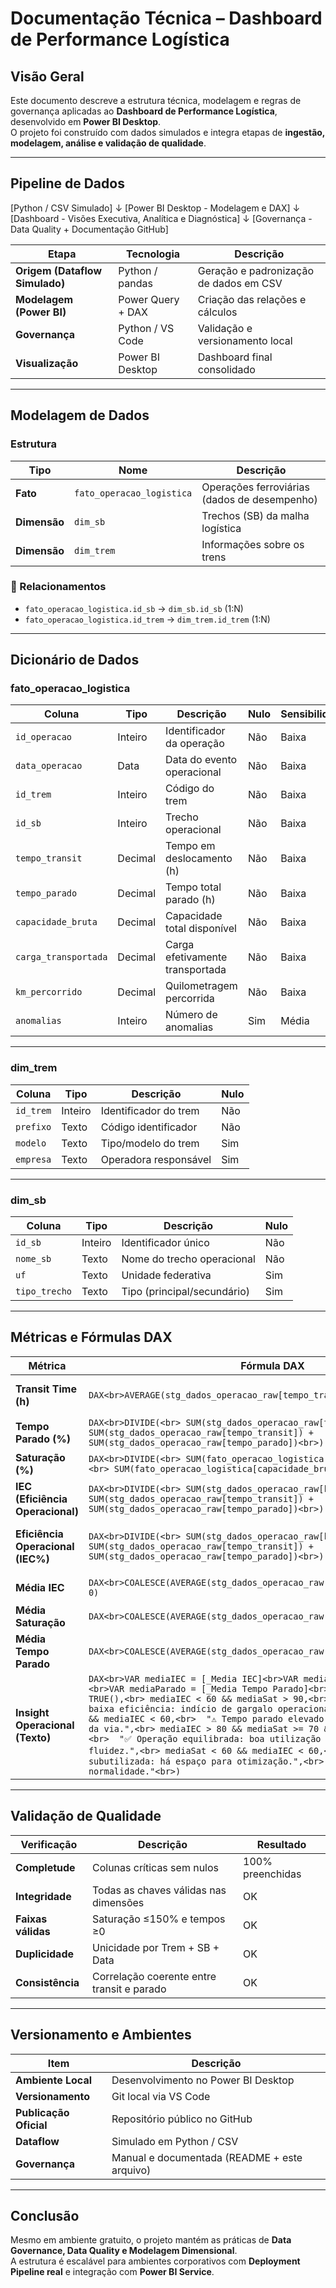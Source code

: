 # Documentação Técnica – Dashboard de Performance Logística

## Visão Geral
Este documento descreve a estrutura técnica, modelagem e regras de governança aplicadas ao **Dashboard de Performance Logística**, desenvolvido em **Power BI Desktop**.  
O projeto foi construído com dados simulados e integra etapas de **ingestão, modelagem, análise e validação de qualidade**.

---

## Pipeline de Dados

[Python / CSV Simulado]
↓
[Power BI Desktop - Modelagem e DAX]
↓
[Dashboard - Visões Executiva, Analítica e Diagnóstica]
↓
[Governança - Data Quality + Documentação GitHub]



| Etapa | Tecnologia | Descrição |
|--------|-------------|-----------|
| **Origem (Dataflow Simulado)** | Python / pandas | Geração e padronização de dados em CSV |
| **Modelagem (Power BI)** | Power Query + DAX | Criação das relações e cálculos |
| **Governança** | Python / VS Code | Validação e versionamento local |
| **Visualização** | Power BI Desktop | Dashboard final consolidado |


---

## Modelagem de Dados

### Estrutura
| Tipo | Nome | Descrição |
|------|------|------------|
| **Fato** | `fato_operacao_logistica` | Operações ferroviárias (dados de desempenho) |
| **Dimensão** | `dim_sb` | Trechos (SB) da malha logística |
| **Dimensão** | `dim_trem` | Informações sobre os trens |

### 🔗 Relacionamentos
- `fato_operacao_logistica.id_sb` → `dim_sb.id_sb` (1:N)  
- `fato_operacao_logistica.id_trem` → `dim_trem.id_trem` (1:N)

---

## Dicionário de Dados

### fato_operacao_logistica
| Coluna | Tipo | Descrição | Nulo | Sensibilidade |
|---------|------|------------|------|----------------|
| `id_operacao` | Inteiro | Identificador da operação | Não | Baixa |
| `data_operacao` | Data | Data do evento operacional | Não | Baixa |
| `id_trem` | Inteiro | Código do trem | Não | Baixa |
| `id_sb` | Inteiro | Trecho operacional | Não | Baixa |
| `tempo_transit` | Decimal | Tempo em deslocamento (h) | Não | Baixa |
| `tempo_parado` | Decimal | Tempo total parado (h) | Não | Baixa |
| `capacidade_bruta` | Decimal | Capacidade total disponível | Não | Baixa |
| `carga_transportada` | Decimal | Carga efetivamente transportada | Não | Baixa |
| `km_percorrido` | Decimal | Quilometragem percorrida | Não | Baixa |
| `anomalias` | Inteiro | Número de anomalias | Sim | Média |

---

### dim_trem
| Coluna | Tipo | Descrição | Nulo |
|---------|------|------------|------|
| `id_trem` | Inteiro | Identificador do trem | Não |
| `prefixo` | Texto | Código identificador | Não |
| `modelo` | Texto | Tipo/modelo do trem | Sim |
| `empresa` | Texto | Operadora responsável | Sim |

---

### dim_sb
| Coluna | Tipo | Descrição | Nulo |
|---------|------|------------|------|
| `id_sb` | Inteiro | Identificador único | Não |
| `nome_sb` | Texto | Nome do trecho operacional | Não |
| `uf` | Texto | Unidade federativa | Sim |
| `tipo_trecho` | Texto | Tipo (principal/secundário) | Sim |

---

## Métricas e Fórmulas DAX

| **Métrica** | **Fórmula DAX** | **Descrição** |
|--------------|-----------------|----------------|
| **Transit Time (h)** | ```DAX<br>AVERAGE(stg_dados_operacao_raw[tempo_transit])``` | Tempo médio de deslocamento |
| **Tempo Parado (%)** | ```DAX<br>DIVIDE(<br> SUM(stg_dados_operacao_raw[tempo_parado]),<br> SUM(stg_dados_operacao_raw[tempo_transit]) + SUM(stg_dados_operacao_raw[tempo_parado])<br>)``` | Percentual de tempo ocioso |
| **Saturação (%)** | ```DAX<br>DIVIDE(<br> SUM(fato_operacao_logistica[carga_transportada]),<br> SUM(fato_operacao_logistica[capacidade_bruta])<br>)``` | Uso da capacidade |
| **IEC (Eficiência Operacional)** | ```DAX<br>DIVIDE(<br> SUM(stg_dados_operacao_raw[km_percorrido]),<br> SUM(stg_dados_operacao_raw[tempo_transit]) + SUM(stg_dados_operacao_raw[tempo_parado])<br>) * 10``` | Índice composto de eficiência |
| **Eficiência Operacional (IEC%)** | ```DAX<br>DIVIDE(<br> SUM(stg_dados_operacao_raw[km_percorrido]),<br> SUM(stg_dados_operacao_raw[tempo_transit]) + SUM(stg_dados_operacao_raw[tempo_parado])<br>) / 10``` | Índice composto de eficiência (em %) |
| **Média IEC** | ```DAX<br>COALESCE(AVERAGE(stg_dados_operacao_raw[eficiencia_operacional]), 0)``` | Média geral de eficiência |
| **Média Saturação** | ```DAX<br>COALESCE(AVERAGE(stg_dados_operacao_raw[saturacao]), 0)``` | Média geral da saturação |
| **Média Tempo Parado** | ```DAX<br>COALESCE(AVERAGE(stg_dados_operacao_raw[tempo_parado]), 0)``` | Média geral do tempo parado |
| **Insight Operacional (Texto)** | ```DAX<br>VAR mediaIEC = [_Media IEC]<br>VAR mediaSat = [_Media Saturacao]<br>VAR mediaParado = [_Media Tempo Parado]<br>RETURN<br>SWITCH(<br> TRUE(),<br> mediaIEC < 60 && mediaSat > 90,<br>  "⚠️ Alta saturação e baixa eficiência: indício de gargalo operacional.",<br> mediaParado > 40 && mediaIEC < 60,<br>  "⚠️ Tempo parado elevado impactando a eficiência da via.",<br> mediaIEC > 80 && mediaSat >= 70 && mediaSat <= 90,<br>  "✅ Operação equilibrada: boa utilização da capacidade e fluidez.",<br> mediaSat < 60 && mediaIEC < 60,<br>  "ℹ️ Capacidade subutilizada: há espaço para otimização.",<br> "Operação dentro da normalidade."<br>)``` | Gera texto automático de insight conforme desempenho operacional |

---

## Validação de Qualidade

| Verificação | Descrição | Resultado |
|--------------|------------|------------|
| **Completude** | Colunas críticas sem nulos | 100% preenchidas |
| **Integridade** | Todas as chaves válidas nas dimensões | OK |
| **Faixas válidas** | Saturação ≤150% e tempos ≥0 | OK |
| **Duplicidade** | Unicidade por Trem + SB + Data | OK |
| **Consistência** | Correlação coerente entre transit e parado | OK |

---

## Versionamento e Ambientes

| Item | Descrição |
|------|------------|
| **Ambiente Local** | Desenvolvimento no Power BI Desktop |
| **Versionamento** | Git local via VS Code |
| **Publicação Oficial** | Repositório público no GitHub |
| **Dataflow** | Simulado em Python / CSV |
| **Governança** | Manual e documentada (README + este arquivo) |

---

## Conclusão

Mesmo em ambiente gratuito, o projeto mantém as práticas de **Data Governance, Data Quality e Modelagem Dimensional**.  
A estrutura é escalável para ambientes corporativos com **Deployment Pipeline real** e integração com **Power BI Service**.


